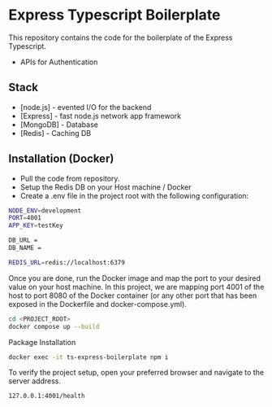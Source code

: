 # Express Typescript Boilerplate
This repository contains the code for the boilerplate of the Express Typescript.


- APIs for Authentication

## Stack
- [node.js] - evented I/O for the backend
- [Express] - fast node.js network app framework
- [MongoDB] - Database
- [Redis] - Caching DB

## Installation (Docker)

- Pull the code from repository.
- Setup the Redis DB on your Host machine / Docker 
- Create a .env file in the project root with the following configuration:
```sh
NODE_ENV=development
PORT=4001
APP_KEY=testKey

DB_URL = 
DB_NAME = 

REDIS_URL=redis://localhost:6379
```
Once you are done, run the Docker image and map the port to your desired value on your host machine. In this project, we are mapping port 4001 of the host to port 8080 of the Docker container (or any other port that has been exposed in the Dockerfile and docker-compose.yml).

```sh
cd <PROJECT_ROOT>
docker compose up --build
```

Package Installation
```sh
docker exec -it ts-express-boilerplate npm i
```

To verify the project setup, open your preferred browser and navigate to the server address.

```sh
127.0.0.1:4001/health
```
